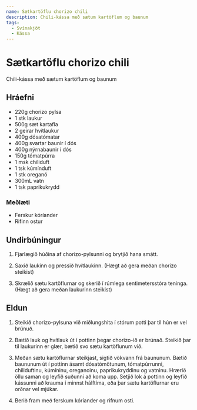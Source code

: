 ```yaml
---
name: Sætkartöflu chorizo chili
description: Chili-kássa með sætum kartöflum og baunum
tags:
  - Svínakjöt
  - Kássa
---
```


# Sætkartöflu chorizo chili

Chili-kássa með sætum kartöflum og baunum

## Hráefni

- 220g chorizo pylsa
- 1 stk laukur
- 500g sæt kartafla
- 2 geirar hvítlaukur
- 400g dósatómatar
- 400g svartar baunir í dós
- 400g nýrnabaunir í dós
- 150g tómatpúrra
- 1 msk chiliduft
- 1 tsk kúmínduft
- 1 stk oreganó
- 300mL vatn
- 1 tsk paprikukrydd

### Meðlæti

- Ferskur kóríander
- Rifinn ostur

## Undirbúningur

1. Fjarlægið húðina af chorizo-pylsunni og brytjið hana smátt.

1. Saxið laukinn og pressið hvítlaukinn. (Hægt að gera meðan chorizo steikist)

1. Skrælið sætu kartöflurnar og skerið í rúmlega sentimetersstóra teninga. (Hægt að gera meðan laukurinn steikist)

## Eldun

1. Steikið chorizo-pylsuna við miðlungshita í stórum potti þar til hún er vel brúnuð.

1. Bætið lauk og hvítlauk út í pottinn þegar chorizo-ið er brúnað. Steikið þar til laukurinn er glær, bætið svo sætu kartöflunum við.

1. Meðan sætu kartöflurnar steikjast, sigtið vökvann frá baununum. Bætið baununum út í pottinn ásamt dósatómötunum, tómatpúrrunni, chiliduftinu, kúmíninu, oreganoinu, paprikukryddinu og vatninu. Hrærið öllu saman og leyfið suðunni að koma upp. Setjið lok á pottinn og leyfið kássunni að krauma í minnst hálftíma, eða þar sætu kartöflurnar eru orðnar vel mjúkar.

1. Berið fram með ferskum kóríander og rifnum osti.
